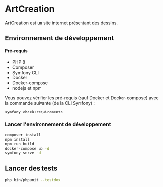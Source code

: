 # ArtCreation

ArtCreation est un site internet présentant des dessins.

## Environnement de développement

#### Pré-requis

* PHP 8
* Composer
* Symfony CLI
* Docker
* Docker-compose
* nodejs et npm

Vous pouvez vérifier les pré-requis (sauf Docker et Docker-compose) avec la commande suivante (de la CLI Symfony) : 


```bash
symfony check:requirements
```

### Lancer l'environnement de développement

```bash
composer install
npm install
npm run build
docker-compose up -d
symfony serve -d
```

## Lancer des tests

```bash
php bin/phpunit --testdox
```

